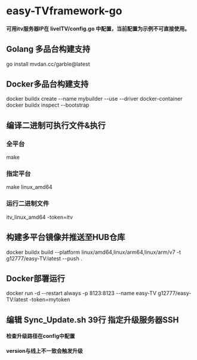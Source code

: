 # easy-TVframework-go
#### 可用itv服务器IP在 liveITV/config.go 中配置，当前配置为示例不可直接使用。

## Golang 多品台构建支持
go install mvdan.cc/garble@latest

## Docker多品台构建支持
docker buildx create --name mybuilder --use --driver docker-container  
docker buildx inspect --bootstrap

## 编译二进制可执行文件&执行
### 全平台
make  

### 指定平台
make linux_amd64

### 运行二进制文件
itv_linux_amd64 -token=itv

## 构建多平台镜像并推送至HUB仓库
docker buildx build --platform linux/amd64,linux/arm64,linux/arm/v7 -t g12777/easy-TV:latest --push .

## Docker部署运行
docker run -d --restart always -p 8123:8123 --name easy-TV g12777/easy-TV:latest -token=mytoken

## 编辑 Sync_Update.sh 39行 指定升级服务器SSH
#### 检查升级路径在config中配置
#### version与线上不一致会触发升级
